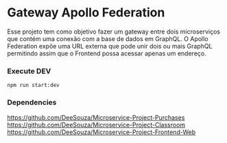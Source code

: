# Gateway Apollo Federation

Esse projeto tem como objetivo fazer um gateway entre dois microserviços que contém uma conexão com a base de dados em GraphQL.
O Apollo Federation expõe uma URL externa que pode unir dois ou mais GraphQL permitindo assim que o Frontend possa acessar apenas um endereço.

### Execute DEV

```
npm run start:dev
```

### Dependencies

https://github.com/DeeSouza/Microservice-Project-Purchases
https://github.com/DeeSouza/Microservice-Project-Classroom
https://github.com/DeeSouza/Microservice-Project-Frontend-Web